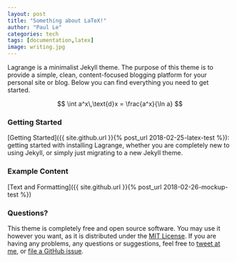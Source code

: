 ```yaml
---
layout: post
title: "Something about LaTeX!"
author: "Paul Le"
categories: tech
tags: [documentation,latex]
image: writing.jpg
---
```


Lagrange is a minimalist Jekyll theme. The purpose of this theme is to provide a simple, clean, content-focused blogging platform for your personal site or blog. Below you can find everything you need to get started.

$$
\int a^x\,\text{d}x = \frac{a^x}{\ln a}
$$

### Getting Started

[Getting Started]({{ site.github.url }}{% post_url 2018-02-25-latex-test %}): getting started with installing Lagrange, whether you are completely new to using Jekyll, or simply just migrating to a new Jekyll theme.

### Example Content

[Text and Formatting]({{ site.github.url }}{% post_url 2018-02-26-mockup-test %})

### Questions?

This theme is completely free and open source software. You may use it however you want, as it is distributed under the [MIT License](http://choosealicense.com/licenses/mit/). If you are having any problems, any questions or suggestions, feel free to [tweet at me](https://twitter.com/intent/tweet?text=My%question%about%Lagrange%is:%&amp;via=paululele), or [file a GitHub issue](https://github.com/lenpaul/lagrange/issues/new).
